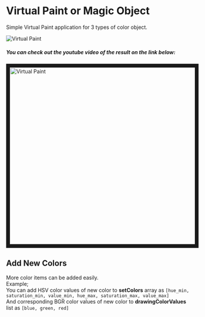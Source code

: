 # Virtual Paint or Magic Object
Simple Virtual Paint application for 3 types of color object.  

![Virtual Paint](Resources/Hnet-image.gif)

##### You can check out the youtube video of the result on the link below:
<a href="https://www.youtube.com/watch?v=XXEm1ZTDbOY
" target="_blank"><img src="https://www.youtube.com/watch?v=XXEm1ZTDbOY/0.jpg" 
alt="Virtual Paint" width="680" height="480" border="10" /></a>

## Add New Colors
More color items can be added easily.  
Example;  
You can add HSV color values of new color to **setColors** array as ```[hue_min, saturation_min, value_min, hue_max, saturation_max, value_max]```    
And corresponding BGR color values of new color to **drawingColorValues** list as ```[blue, green, red]``` 
